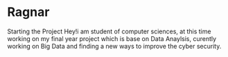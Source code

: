 # Ragnar
Starting the Project
Hey!i am student of computer sciences, at this time working on my final year project which is base on Data Anaylsis,
curently working on Big Data and finding a new ways to improve the cyber security.
